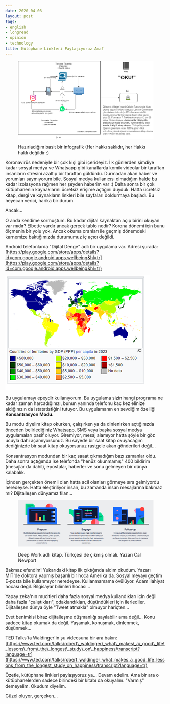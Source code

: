 ```yaml
---
date: 2020-04-03
layout: post
tags:
- english
- longread
- opinion
- technology
title: Kütüphane Linkleri Paylaşıyoruz Ama?
---
```


<figure>

![](/images/oku2.png)

<figcaption>

Hazırladığım basit bir infografik (Her hakkı saklıdır, her Hakkı haklı değildir :)

</figcaption>

</figure>

Koronavirüs nedeniyle bir çok kişi gibi içerideyiz. İlk günlerden şimdiye kadar sosyal medya ve Whatsapp gibi kanallarda komik videolar bir taraftan insanların stresini azaltıp bir taraftan güldürdü. Durmadan akan haber ve yorumları saymıyorum bile. Sosyal medya kullanıcısı olmadığım halde bu kadar izolasyona rağmen her şeyden haberim var :) Daha sonra bir çok kütüphanenin kaynaklarını ücretsiz erişime açtığını duyduk. Hatta ücretsiz kitap, dergi ve kaynakların linkleri bile sayfaları doldurmaya başladı. Bu heyecan verici, harika bir durum.

Ancak...

O anda kendime sormuştum. Bu kadar dijital kaynaktan açıp birini okuyan var mıdır? Elbette vardır ancak gerçek tablo nedir? Korona dönemi için bunu ölçmenin bir yolu yok. Ancak okuma oranları ile geçmiş dönemdeki karnemize baktığımızda durumumuz iç açıcı değildi.

Android telefonlarda "Dijital Denge" adlı bir uygulama var. Adresi şurada: [https://play.google.com/store/apps/details?id=com.google.android.apps.wellbeing&hl=tr](https://play.google.com/store/apps/details?id=com.google.android.apps.wellbeing&hl=tr)

![](/images/image.png)

Bu uygulamayı epeydir kullanıyorum. Bu uygulama sizin hangi programa ne kadar zaman harcadığınızı, bunun yanında telefonu kaç kez elinize aldığınızın da istatatistiğini tutuyor. Bu uygulamanın en sevdiğim özelliği **Konsantrasyon Modu.**

Bu modu diyelim kitap okurken, çalışırken ya da dinlenirken açtığınızda önceden belirlediğiniz Whatsapp, SMS veya başka sosyal medya uygulamaları pasif oluyor. Giremiyor, mesaj alamıyor hatta şöyle bir göz ucuyla dahi açamıyorsunuz. Bu sayede bir saat kitap okuyacağım dediğinizde bir saat kitap okuyorsunuz rastgele akan gönderileri değil...

Konsantrasyon modundan bir kaç saaat çıkmadığım bazı zamanlar oldu. Daha sonra açtığımda ise telefonda "henüz okunmamış" 400 bildirim (mesajlar da dahil), epostalar, haberler ve sonu gelmeyen bir dünya kalabalık.

İçinden gerçekten önemli olan hatta acil olanları görmeye sıra gelmiyordu neredeyse. Hatta eleştiriliyor insan, bu zamanda insan mesajlarına bakmaz mı? Dijitalleşen dünyamız filan...

<figure>

![](/images/image-2.png)

<figcaption>

Deep Work adlı kitap. Türkçesi de çıkmış olmalı. Yazarı Cal Newport

</figcaption>

</figure>

Bakmaz efendim! Yukarıdaki kitap ilk çıktığında aldım okudum. Yazarı MIT'de doktora yapmış başarılı bir hoca Amerika'da. Sosyal meyayı geçtim E-posta bile kullanmıyor neredeyse. Kullanmamama övülüyor. Adam ilahiyat hocası değil. Bilgisayar bilimleri hocası...

Yapay zeka'nın mucitleri daha fazla sosyal medya kullandıkları için değil daha fazla "çalıştıkları", odaklandıkları, düşündükleri için ilerlediler. Dijitalleşen dünya öyle "Tweet atmakla" olmuyor hariçten...

Evet benimkisi biraz dijitalleşme düşmanlığı sayılabilir ama değil... Konu sadece kitap okumak da değil. Yaşamak, konuşmak, dinlenmek, düşünmek...

TED Talks'ta Waldinger'in şu videosuna bir ara bakın: [https://www.ted.com/talks/robert\_waldinger\_what\_makes\_a\_good\_life\_lessons\_from\_the\_longest\_study\_on\_happiness/transcript?language=tr](https://www.ted.com/talks/robert_waldinger_what_makes_a_good_life_lessons_from_the_longest_study_on_happiness/transcript?language=tr)

Özetle, kütüphane linkleri paylaşıyoruz ya... Devam edelim. Ama bir ara o kütüphanelerden sadece birindeki bir kitabı da okuyalım. "Varmış" demeyelim. Okudum diyelim.

Güzel oluyor, gerçeken...
